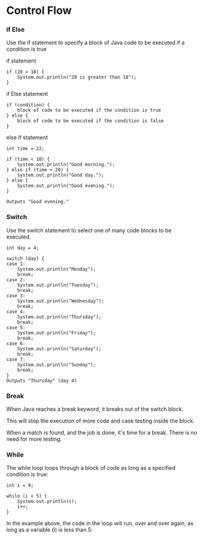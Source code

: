# Control Flow

### if Else
Use the if statement to specify a block of Java code to be executed if a condition is true

if statement

    if (20 > 18) {
        System.out.println("20 is greater than 18");
    }
if Else statement

    if (condition) {
        block of code to be executed if the condition is true
    } else {
        block of code to be executed if the condition is false
    }

else if statement

    int time = 22;

    if (time < 10) {
        System.out.println("Good morning.");
    } else if (time < 20) {
        System.out.println("Good day.");
    } else {
        System.out.println("Good evening.");
    }

    Outputs "Good evening."

### Switch
Use the switch statement to select one of many code blocks to be executed.

    int day = 4;

    switch (day) {
    case 1:
        System.out.println("Monday");
        break;
    case 2:
        System.out.println("Tuesday");
        break;
    case 3:
        System.out.println("Wednesday");
        break;
    case 4:
        System.out.println("Thursday");
        break;
    case 5:
        System.out.println("Friday");
        break;
    case 6:
        System.out.println("Saturday");
        break;
    case 7:
        System.out.println("Sunday");
        break;
    }
    Outputs "Thursday" (day 4)

### Break
When Java reaches a break keyword, it breaks out of the switch block.

This will stop the execution of more code and case testing inside the block.

When a match is found, and the job is done, it's time for a break. There is no need for more testing.

### While
The while loop loops through a block of code as long as a specified condition is true:

    int i = 0;

    while (i < 5) {
        System.out.println(i);
        i++;
    }

In the example above, the code in the loop will run, over and over again, as long as a variable (i) is less than 5: